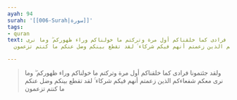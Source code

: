 ```yaml
---
ayah: 94
surah: '[[006-Surah|سورة]]'
tags:
- quran
text: ولقد جئتمونا فرادى كما خلقناكم أول مرة وتركتم ما خولناكم وراء ظهوركم ۖ وما نرى
  معكم شفعاءكم الذين زعمتم أنهم فيكم شركاء ۚ لقد تقطع بينكم وضل عنكم ما كنتم تزعمون

---
```

> ولقد جئتمونا فرادى كما خلقناكم أول مرة وتركتم ما خولناكم وراء ظهوركم ۖ وما نرى معكم شفعاءكم الذين زعمتم أنهم فيكم شركاء ۚ لقد تقطع بينكم وضل عنكم ما كنتم تزعمون
